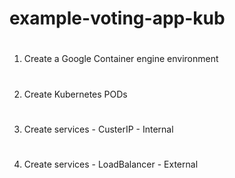 # example-voting-app-kub

#
1. Create a Google Container engine environment

#
2. Create Kubernetes PODs

#
3. Create services - CusterIP - Internal

#
4. Create services - LoadBalancer - External
